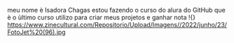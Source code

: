 meu nome è Isadora Chagas
estou fazendo o curso do alura do GitHub que è o ùltimo curso
utilizo para criar meus projetos e ganhar nota 
!{} https://www.zinecultural.com/Repositorio/Upload/Imagens//2022/junho/23/FotoJet%20(96).jpg

